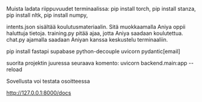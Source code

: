 Muista ladata riippuvuudet terminaalissa:
pip install torch,
pip install stanza,
pip install nltk,
pip install numpy,

intents.json sisältää koulutusmateriaalin. Sitä muokkaamalla Aniya oppii haluttuja tietoja.
training.py pitää ajaa, jotta Aniya saadaan koulutettua.
chat.py ajamalla saadaan Aniyan kanssa keskustelu terminaaliin.


pip install fastapi supabase python-decouple uvicorn pydantic[email]

suorita projektin juuressa seuraava komento:
uvicorn backend.main:app --reload

Sovellusta voi testata osoitteessa

http://127.0.0.1:8000/docs